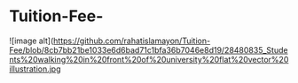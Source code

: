 # Tuition-Fee-
![image alt](https://github.com/rahatislamayon/Tuition-Fee/blob/8cb7bb21be1033e6d6bad71c1bfa36b7046e8d19/28480835_Students%20walking%20in%20front%20of%20university%20flat%20vector%20illustration.jpg
